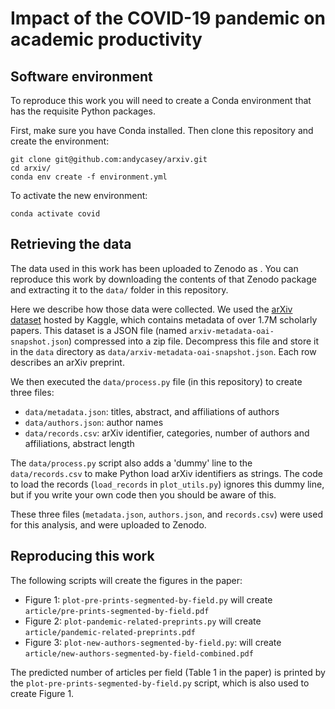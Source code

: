 Impact of the COVID-19 pandemic on academic productivity
========================================================


Software environment
--------------------

To reproduce this work you will need to create a Conda environment that has the requisite Python packages.

First, make sure you have Conda installed. Then clone this repository and create the environment:
```
git clone git@github.com:andycasey/arxiv.git
cd arxiv/
conda env create -f environment.yml
```

To activate the new environment:
```
conda activate covid
```

Retrieving the data
------------------

The data used in this work has been uploaded to Zenodo as . You can reproduce this work by downloading the contents of that Zenodo package and extracting it to the `data/` folder in this repository.

Here we describe how those data were collected. 
We used the [arXiv dataset](https://www.kaggle.com/datasets/Cornell-University/arxiv) hosted by Kaggle, which contains metadata of over 1.7M scholarly papers. 
This dataset is a JSON file (named `arxiv-metadata-oai-snapshot.json`) compressed into a zip file.
Decompress this file and store it in the `data` directory as `data/arxiv-metadata-oai-snapshot.json`.
Each row describes an arXiv preprint. 

We then executed the `data/process.py` file (in this repository) to create three files: 
- `data/metadata.json`: titles, abstract, and affiliations of authors
- `data/authors.json`: author names
- `data/records.csv`: arXiv identifier, categories, number of authors and affiliations, abstract length

The `data/process.py` script also adds a 'dummy' line to the `data/records.csv` to make Python load arXiv identifiers as strings. 
The code to load the records (`load_records` in `plot_utils.py`) ignores this dummy line, but if you write your own code then you should be aware of this.

These three files (`metadata.json`, `authors.json`, and `records.csv`) were used for this analysis, and were uploaded to Zenodo.

Reproducing this work
---------------------

The following scripts will create the figures in the paper:
- Figure 1: `plot-pre-prints-segmented-by-field.py` will create `article/pre-prints-segmented-by-field.pdf`
- Figure 2: `plot-pandemic-related-preprints.py` will create `article/pandemic-related-preprints.pdf`
- Figure 3: `plot-new-authors-segmented-by-field.py`: will create `article/new-authors-segmented-by-field-combined.pdf`

The predicted number of articles per field (Table 1 in the paper) is printed by the `plot-pre-prints-segmented-by-field.py` script, which is also used to create Figure 1.
